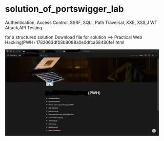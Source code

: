 # solution_of_portswigger_lab
Authentication, Access Control, SSRF, SQLI, Path Traversal, XXE, XSS,J WT Attack,API Testing



for a structured solution 
Download file for solution ==> ‎Practical Web Hacking(PWH) 1782063df08b8088a0e0dfca68480fe1.html

![image alt](https://github.com/pawan-kumar-123/solution_of_portswigger_lab/blob/6a5199719d740f6737794323ae7043b14eb93f80/Screenshot%202025-04-20%20220148.jpg)
